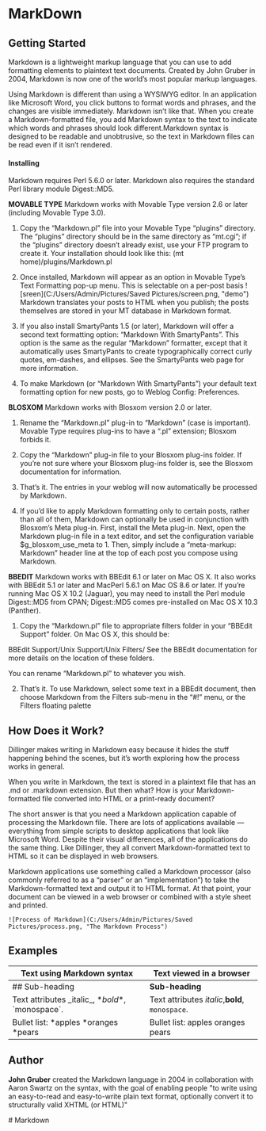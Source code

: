 # MarkDown

## Getting Started

Markdown is a lightweight markup language that you can use to add formatting elements to plaintext text documents. Created by John Gruber in 2004, Markdown is now one of the world’s most popular markup languages.

Using Markdown is different than using a WYSIWYG editor. In an application like Microsoft Word, you click buttons to format words and phrases, and the changes are visible immediately. Markdown isn’t like that. When you create a Markdown-formatted file, you add Markdown syntax to the text to indicate which words and phrases should look different.Markdown syntax is designed to be readable and unobtrusive, so the text in Markdown files can be read even if it isn’t rendered.

#### Installing

Markdown requires Perl 5.6.0 or later. Markdown also requires the standard Perl library module Digest::MD5.

**MOVABLE TYPE**
Markdown works with Movable Type version 2.6 or later (including Movable Type 3.0).

1. Copy the “Markdown.pl” file into your Movable Type “plugins” directory. The “plugins” directory should be in the same directory as “mt.cgi”; if the “plugins” directory doesn’t already exist, use your FTP program to create it. Your installation should look like this:
  (mt home)/plugins/Markdown.pl
2. Once installed, Markdown will appear as an option in Movable Type’s Text Formatting pop-up menu. This is selectable on a per-post basis
   ![sreen](C:/Users/Admin/Pictures/Saved Pictures/screen.png, "demo")
   Markdown translates your posts to HTML when you publish; the posts themselves are stored in your MT database in Markdown format.

3. If you also install SmartyPants 1.5 (or later), Markdown will offer a second text formatting option: “Markdown With SmartyPants”. This option is the same as the regular “Markdown” formatter, except that it automatically uses SmartyPants to create typographically correct curly quotes, em-dashes, and ellipses. See the SmartyPants web page for more information.

4. To make Markdown (or “Markdown With SmartyPants”) your default text formatting option for new posts, go to Weblog Config: Preferences.


**BLOSXOM**
Markdown works with Blosxom version 2.0 or later.

1. Rename the “Markdown.pl” plug-in to “Markdown” (case is important). Movable Type requires plug-ins to have a “.pl” extension; Blosxom forbids it.

2. Copy the “Markdown” plug-in file to your Blosxom plug-ins folder. If you’re not sure where your Blosxom plug-ins folder is, see the Blosxom documentation for information.

3. That’s it. The entries in your weblog will now automatically be processed by Markdown.

4. If you’d like to apply Markdown formatting only to certain posts, rather than all of them, Markdown can optionally be used in conjunction with Blosxom’s Meta plug-in. First, install the Meta plug-in. Next, open the Markdown plug-in file in a text editor, and set the configuration variable $g_blosxom_use_meta to 1. Then, simply include a “meta-markup: Markdown” header line at the top of each post you compose using Markdown.

**BBEDIT**
Markdown works with BBEdit 6.1 or later on Mac OS X. It also works with BBEdit 5.1 or later and MacPerl 5.6.1 on Mac OS 8.6 or later. If you’re running Mac OS X 10.2 (Jaguar), you may need to install the Perl module Digest::MD5 from CPAN; Digest::MD5 comes pre-installed on Mac OS X 10.3 (Panther).

1. Copy the “Markdown.pl” file to appropriate filters folder in your “BBEdit Support” folder. On Mac OS X, this should be:

  BBEdit Support/Unix Support/Unix Filters/
  See the BBEdit documentation for more details on the location of these folders.

  You can rename “Markdown.pl” to whatever you wish.

2. That’s it. To use Markdown, select some text in a BBEdit document, then choose Markdown from the Filters sub-menu in the “#!” menu, or the Filters floating palette


## How Does it Work?
Dillinger makes writing in Markdown easy because it hides the stuff happening behind the scenes, but it’s worth exploring how the process works in general.

When you write in Markdown, the text is stored in a plaintext file that has an .md or .markdown extension. But then what? How is your Markdown-formatted file converted into HTML or a print-ready document?

The short answer is that you need a Markdown application capable of processing the Markdown file. There are lots of applications available — everything from simple scripts to desktop applications that look like Microsoft Word. Despite their visual differences, all of the applications do the same thing. Like Dillinger, they all convert Markdown-formatted text to HTML so it can be displayed in web browsers.

Markdown applications use something called a Markdown processor (also commonly referred to as a “parser” or an “implementation”) to take the Markdown-formatted text and output it to HTML format. At that point, your document can be viewed in a web browser or combined with a style sheet and printed. 

    ![Process of Markdown](C:/Users/Admin/Pictures/Saved Pictures/process.png, "The Markdown Process") 

## Examples
| Text using Markdown syntax    | Text viewed in a browser |
| ----------- | ----------- |
|  ## Sub-heading   | **Sub-heading**   |
| Text attributes \_italic_\, \**bold**\, \`monospace\`.  |Text attributes _italic_,**bold**, `monospace`.  
|Bullet list:      *apples *oranges *pears | Bullet list: apples oranges pears

  
## Author
 **John Gruber** created the Markdown language in 2004 in collaboration with Aaron Swartz on the syntax, with the goal of enabling people "to write using an easy-to-read and easy-to-write plain text format, optionally convert it to structurally valid XHTML (or HTML)"


#   M a r k d o w n  
 